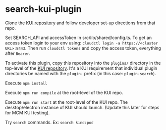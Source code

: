 # search-kui-plugin

Clone the [KUI repository](https://github.com/IBM/kui) and follow developer set-up directions from that repo.

Set SEARCH_API and accessToken in src/lib/shared/config.ts. To get an access token login to your env using: `cloudctl login -a https://<cluster URL>:8443`. Then run `cloudctl tokens` and copy the access token, everything after `Bearer`.

To activate this plugin, copy this repository into the `plugins/` directory in the top-level of the [KUI repository](https://github.com/IBM/kui).  It's a KUI requirement that individual plugin directories be named with the `plugin-` prefix (in this case:  `plugin-search`).

Execute `npm install`

Execute `npm run compile` at the root-level of the KUI repo.

Execute `npm run start` at the root-level of the KUI repo.  The desktop/electron instance of KUI should launch. (Update this later for steps for MCM KUI testing).

Try `search` commands. Ex: `search kind:pod`